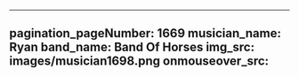 ------
pagination_pageNumber: 1669
musician_name: Ryan
band_name: Band Of Horses
img_src: images/musician1698.png
onmouseover_src: 
------